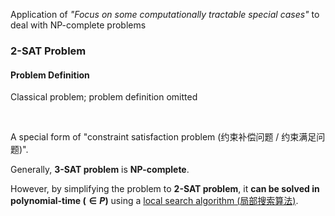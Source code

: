 Application of *"Focus on some computationally tractable special cases"* to deal with NP-complete problems

### 2-SAT Problem

#### Problem Definition

Classical problem; problem definition omitted

<br>

A special form of "constraint satisfaction problem (约束补偿问题 / 约束满足问题)".

Generally, **3-SAT problem** is **NP-complete**.

However, by simplifying the problem to **2-SAT problem**, it **can be solved in polynomial-time ($\in P$)** using a <u>local search algorithm (局部搜索算法)</u>.

